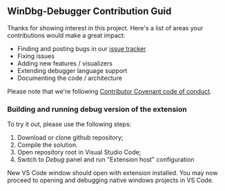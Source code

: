## WinDbg-Debugger Contribution Guid

Thanks for showing interest in this project.
Here's a list of areas your contributions would make a great impact:

* Finding and posting bugs in our [issue tracker](https://github.com/reedz/windbg-debug/issues)
* Fixing issues
* Adding new features / visualizers
* Extending debugger language support
* Documenting the code / architecture

Please note that we're following [Contributor Covenant code of conduct](https://github.com/reedz/windbg-debug/blob/master/CODE_OF_CONDUCT.md).

### Building and running debug version of the extension

To try it out, please use the following steps:

1. Download or clone github repository;
2. Compile the solution.
3. Open repository root in Visual Studio Code;
4. Switch to *Debug* panel and run "Extension host" configuration

New VS Code window should open with extension installed. You may now proceed to opening and debugging native windows projects in VS Code.
